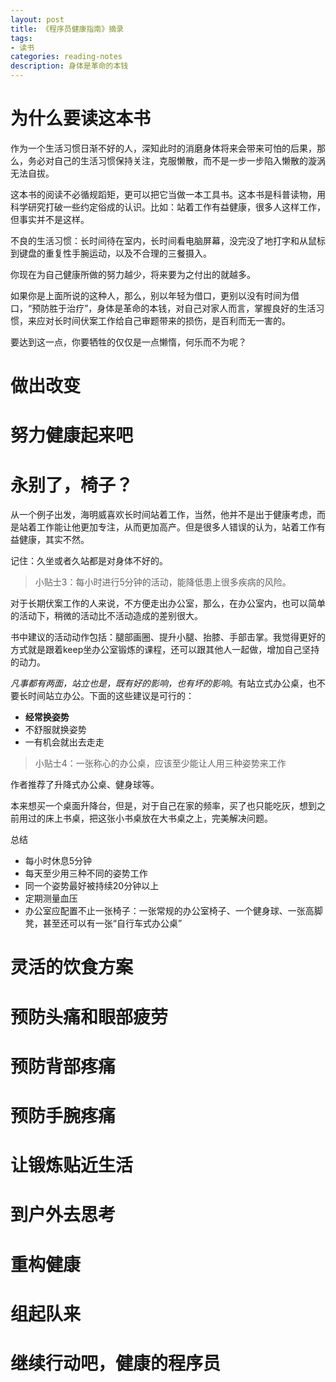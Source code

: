 ```yaml
---
layout: post
title: 《程序员健康指南》摘录
tags:
- 读书
categories: reading-notes
description: 身体是革命的本钱
---
```

# 为什么要读这本书

作为一个生活习惯日渐不好的人，深知此时的消磨身体将来会带来可怕的后果，那么，务必对自己的生活习惯保持关注，克服懒散，而不是一步一步陷入懒散的漩涡无法自拔。

这本书的阅读不必循规蹈矩，更可以把它当做一本工具书。这本书是科普读物，用科学研究打破一些约定俗成的认识。比如：站着工作有益健康，很多人这样工作，但事实并不是这样。

不良的生活习惯：长时间待在室内，长时间看电脑屏幕，没完没了地打字和从鼠标到键盘的重复性手腕运动，以及不合理的三餐摄入。

你现在为自己健康所做的努力越少，将来要为之付出的就越多。

如果你是上面所说的这种人，那么，别以年轻为借口，更别以没有时间为借口，“预防胜于治疗”，身体是革命的本钱，对自己对家人而言，掌握良好的生活习惯，来应对长时间伏案工作给自己审题带来的损伤，是百利而无一害的。

要达到这一点，你要牺牲的仅仅是一点懒惰，何乐而不为呢？


# 做出改变
# 努力健康起来吧
# 永别了，椅子？
从一个例子出发，海明威喜欢长时间站着工作，当然，他并不是出于健康考虑，而是站着工作能让他更加专注，从而更加高产。但是很多人错误的认为，站着工作有益健康，其实不然。

记住：久坐或者久站都是对身体不好的。

> 小贴士3：每小时进行5分钟的活动，能降低患上很多疾病的风险。

对于长期伏案工作的人来说，不方便走出办公室，那么，在办公室内，也可以简单的活动下，稍微的活动比不活动造成的差别很大。

书中建议的活动动作包括：腿部画圈、提升小腿、抬膝、手部击掌。我觉得更好的方式就是跟着keep坐办公室锻炼的课程，还可以跟其他人一起做，增加自己坚持的动力。

*凡事都有两面，站立也是，既有好的影响，也有坏的影响*。有站立式办公桌，也不要长时间站立办公。下面的这些建议是可行的：
* **经常换姿势**
* 不舒服就换姿势
* 一有机会就出去走走

> 小贴士4：一张称心的办公桌，应该至少能让人用三种姿势来工作

作者推荐了升降式办公桌、健身球等。

本来想买一个桌面升降台，但是，对于自己在家的频率，买了也只能吃灰，想到之前用过的床上书桌，把这张小书桌放在大书桌之上，完美解决问题。

总结
* 每小时休息5分钟
* 每天至少用三种不同的姿势工作
* 同一个姿势最好被持续20分钟以上
* 定期测量血压
* 办公室应配置不止一张椅子：一张常规的办公室椅子、一个健身球、一张高脚凳，甚至还可以有一张“自行车式办公桌”


# 灵活的饮食方案
# 预防头痛和眼部疲劳
# 预防背部疼痛
# 预防手腕疼痛
# 让锻炼贴近生活
# 到户外去思考
# 重构健康
# 组起队来
# 继续行动吧，健康的程序员
